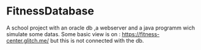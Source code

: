 # FitnessDatabase

A school project with an oracle db ,a webserver and a java programm wich simulate some datas.
Some basic view is on : https://fitness-center.glitch.me/ but this is not connected with the db.
